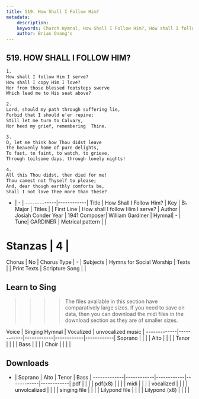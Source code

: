 ```yaml
---
title: 519. How Shall I Follow Him?
metadata:
    description: 
    keywords: Church Hymnal, How Shall I Follow Him?, How shall I follow Him I serve?, 
    author: Brian Onang'o
---
```



## 519. HOW SHALL I FOLLOW HIM?

```txt
1.
How shall I follow Him I serve? 
How shall I copy Him I love? 
Nor from those blessed footsteps swerve 
Which lead me to His seat above? 

2.
Lord, should my path through suffering lie, 
Forbid that I should e'er repine; 
Still let me turn to Calvary, 
Nor heed my grief, remembering	Thine. 

3.
O, let me think how Thou didst leave 
The heavenly home of pure delights, 
To fast, to faint, to watch, to grieve, 
Through toilsome days, through lonely nights! 

4.
All this Thou didst, then died for me! 
Thou camest not Thyself to please; 
And, dear though earthly comforts be, 
Shall I not love Thee more than these?
```

- |   -  |
-------------|------------|
Title | How Shall I Follow Him? |
Key | B♭ Major |
Titles |  |
First Line | How shall I follow Him I serve? |
Author | Josiah Conder
Year | 1941
Composer| William Gardiner |
Hymnal|  - |
Tune| GARDINER |
Metrical pattern | |
# Stanzas | 4 |
Chorus | No |
Chorus Type | - |
Subjects | Hymns for Social Worship |
Texts |  |
Print Texts | 
Scripture Song |  |
  
## Learn to Sing

>>>> The files available in this section have comparatively large sizes. If you need to save on data, then you can download the midi files in the download section as they are of smaller sizes.

Voice |  Singing Hymnal | Vocalized | unvocalized music |
-------------|------------|------------|------------|------------|
Soprano | | | |
Alto | | | |
Tenor | | | |
Bass | | | |
Choir | | | |

## Downloads

- |  Soprano | Alto | Tenor | Bass |
-------------|------------|------------|------------|------------|
pdf | | | |
pdf(x8) | | | |
midi | | | |
vocalized | | | |
unvolcalized | | | |
singing file | | | |
Lilypond file | | | |
Lilypond (x8) | | | |
  